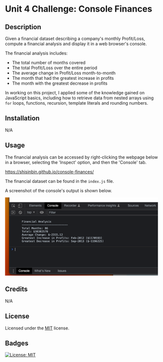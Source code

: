 # Unit 4 Challenge: Console Finances

## Description

Given a financial dataset describing a company's monthly Profit/Loss, compute a financial analysis and display it in a web browser's console.

The financial analysis includes:
- The total number of months covered
- The total Profit/Loss over the entire period
- The average change in Profit/Loss month-to-month
- The month that had the greatest increase in profits
- The month with the greatest decrease in profits

In working on this project, I applied some of the knowledge gained on JavaScript basics, including how to retrieve data from nested arrays using `for` loops, functions, recursion, template literals and rounding numbers.

## Installation

N/A

## Usage

The financial analysis can be accessed by right-clicking the webpage below in a browser, selecting the 'Inspect' option, and then the 'Console' tab.

https://shisinbin.github.io/console-finances/

The financial dataset can be found in the `index.js` file.

A screenshot of the console's output is shown below.

![screenshot of console output](ss.png)

## Credits

N/A

## License

Licensed under the [MIT](https://opensource.org/licenses/MIT) license.

## Badges

[![License: MIT](https://img.shields.io/badge/License-MIT-yellow.svg)](https://opensource.org/licenses/MIT)